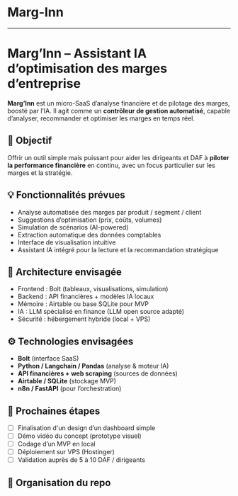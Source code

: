 # Marg-Inn
 ---
# Marg’Inn – Assistant IA d’optimisation des marges d’entreprise

**Marg’Inn** est un micro-SaaS d’analyse financière et de pilotage des marges, boosté par l’IA. Il agit comme un **contrôleur de gestion automatisé**, capable d’analyser, recommander et optimiser les marges en temps réel.

## 🎯 Objectif

Offrir un outil simple mais puissant pour aider les dirigeants et DAF à **piloter la performance financière** en continu, avec un focus particulier sur les marges et la stratégie.

## 💡 Fonctionnalités prévues

- Analyse automatisée des marges par produit / segment / client
- Suggestions d’optimisation (prix, coûts, volumes)
- Simulation de scénarios (AI-powered)
- Extraction automatique des données comptables
- Interface de visualisation intuitive
- Assistant IA intégré pour la lecture et la recommandation stratégique

## 🧠 Architecture envisagée

- Frontend : Bolt (tableaux, visualisations, simulation)
- Backend : API financières + modèles IA locaux
- Mémoire : Airtable ou base SQLite pour MVP
- IA : LLM spécialisé en finance (LLM open source adapté)
- Sécurité : hébergement hybride (local + VPS)

## ⚙️ Technologies envisagées

- **Bolt** (interface SaaS)
- **Python / Langchain / Pandas** (analyse & moteur IA)
- **API financières + web scraping** (sources de données)
- **Airtable / SQLite** (stockage MVP)
- **n8n / FastAPI** (pour l’orchestration)

## 🚀 Prochaines étapes

- [ ] Finalisation d'un design d’un dashboard simple
- [ ] Démo vidéo du concept (prototype visuel)
- [ ] Codage d’un MVP en local
- [ ] Déploiement sur VPS (Hostinger)
- [ ] Validation auprès de 5 à 10 DAF / dirigeants

## 📂 Organisation du repo


